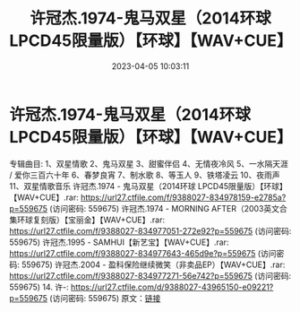 ﻿---
title: 许冠杰.1974-鬼马双星（2014环球LPCD45限量版）【环球】【WAV+CUE】
date: 2023-04-05 10:03:11
categories: WAV车载音乐、镜像
tags: 华语中文
---
# 许冠杰.1974-鬼马双星（2014环球LPCD45限量版）【环球】【WAV+CUE】

专辑曲目:
1、双星情歌
2、鬼马双星
3、甜蜜伴侣
4、无情夜冷风
5、一水隔天涯 / 爱你三百六十年
6、春梦良宵
7、制水歌
8、等玉人
9、铁塔凌云
10、夜雨声
11、双星情歌音乐
许冠杰.1974 - 鬼马双星（2014环球 LPCD45限量版）【环球】【WAV+CUE】.rar: https://url27.ctfile.com/f/9388027-834978159-e2785a?p=559675
(访问密码: 559675)
许冠杰.1974 - MORNING AFTER（2003英文合集环球复刻版）【宝丽金】【WAV+CUE】.rar:
https://url27.ctfile.com/f/9388027-834977051-272e92?p=559675
(访问密码: 559675)
许冠杰.1995 - SAMHUI【新艺宝】【WAV+CUE】.rar: https://url27.ctfile.com/f/9388027-834977643-465d9e?p=559675
(访问密码: 559675)
许冠杰.2004 - 盈科保险继续微笑（非卖品EP）【WAV+CUE】.rar: https://url27.ctfile.com/f/9388027-834977271-56e742?p=559675
(访问密码: 559675)
14. 许-: https://url27.ctfile.com/d/9388027-43965150-e09221?p=559675
(访问密码: 559675)
原文：[链接](https://blog.sina.com.cn/s/blog_1647c7e76010311ar.html)